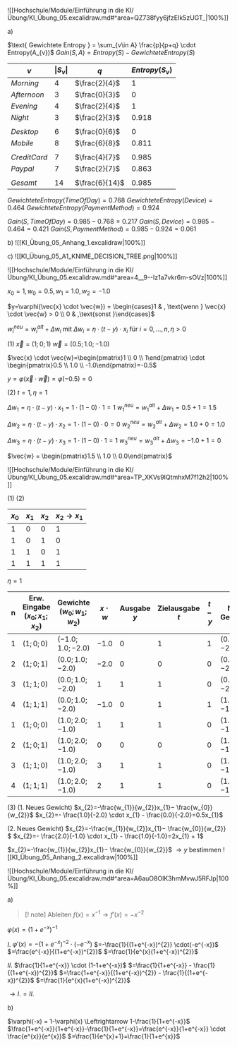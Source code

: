 ![[Hochschule/Module/Einführung in die KI/Übung/KI_Übung_05.excalidraw.md#^area=QZ738fyy6jfzEIk5zUGT_|100%]]

a)

$\text{ Gewichtete Entropy } = \sum_{v\in A} \frac{p}{p+q}  \cdot Entropy(A_{v})$
$Gain(S, A) = Entropy(S) - Gewichtete Entropy(S)$

| $v$          | $\lvert S_{v} \rvert$ | $q$            | $Entropy(S_{v})$ |
| ------------ | --------------------- | -------------- | ---------------- |
| $Morning$    | $4$                   | $\frac{2}{4}$  | $1$              |
| $Afternoon$  | $3$                   | $\frac{0}{3}$  | $0$              |
| $Evening$    | $4$                   | $\frac{2}{4}$  | $1$              |
| $Night$      | $3$                   | $\frac{2}{3}$  | $0.918$          |
|              |                       |                |                  |
| $Desktop$    | $6$                   | $\frac{0}{6}$  | $0$              |
| $Mobile$     | $8$                   | $\frac{6}{8}$  | $0.811$          |
|              |                       |                |                  |
| $CreditCard$ | $7$                   | $\frac{4}{7}$  | $0.985$          |
| $Paypal$     | $7$                   | $\frac{2}{7}$  | $0.863$          |
|              |                       |                |                  |
| $Gesamt$     | $14$                  | $\frac{6}{14}$ | $0.985$          |

$GewichteteEntropy(TimeOfDay) = 0.768$
$GewichteteEntropy(Device) = 0.464$
$GewichteteEntropy(PaymentMethod) = 0.924$

$Gain(S, TimeOfDay) = 0.985-0.768=0.217$
$Gain(S, Device) = 0.985-0.464=0.421$
$Gain(S, PaymentMethod) = 0.985-0.924=0.061$

b)
![[KI_Übung_05_Anhang_1.excalidraw|100%]]

c)
![[KI_Übung_05_A1_KNIME_DECISION_TREE.png|100%]]

<div style='page-break-after: always;'></div>

![[Hochschule/Module/Einführung in die KI/Übung/KI_Übung_05.excalidraw.md#^area=4__9--Iz1a7vkr6m-sOVz|100%]]

$x_{0}=1,w_{0}=0.5, w_{1}=1.0, w_{2}=-1.0$

$y=\varphi(\vec{x}  \cdot \vec{w}) = \begin{cases}1 & , \text{wenn } \vec{x}  \cdot \vec{w} > 0 \\ 0 & ,\text{sonst }\end{cases}$

$w_{i}^{neu}=w_{i}^{alt}+\Delta w_{i}$ mit $\Delta w_{i}=\eta  \cdot(t-y) \cdot x_{i}$ für $i= 0,\dots,n,\eta > 0$

(1)
$\vec{x} = (1;0;1)$
$\vec{w} = (0.5;1.0;-1.0)$

$\vec{x} \cdot \vec{w}=\begin{pmatrix}1 \\ 0 \\ 1\end{pmatrix} \cdot \begin{pmatrix}0.5 \\ 1.0 \\ -1.0\end{pmatrix}=-0.5$

$y =\varphi(\vec{x} \cdot \vec{w})=\varphi(-0.5)=0$

(2)
$t=1,\eta=1$

$\Delta w_{1}=\eta  \cdot(t-y) \cdot x_{1}=1  \cdot(1-0)  \cdot 1=1$
$w_{1}^{neu}=w_{1}^{alt}+\Delta w_{1} =0.5 + 1=1.5$

$\Delta w_{2}=\eta  \cdot(t-y) \cdot x_{2}=1  \cdot(1-0)  \cdot 0=0$
$w_{2}^{neu}=w_{2}^{alt}+\Delta w_{2} =1.0 + 0=1.0$

$\Delta w_{3}=\eta  \cdot(t-y) \cdot x_{3}=1  \cdot(1-0)  \cdot 1=1$
$w_{3}^{neu}=w_{3}^{alt}+\Delta w_{3} =-1.0 + 1=0$

$\vec{w} = \begin{pmatrix}1.5 \\ 1.0 \\ 0.0\end{pmatrix}$

<div style='page-break-after: always;'></div>

![[Hochschule/Module/Einführung in die KI/Übung/KI_Übung_05.excalidraw.md#^area=TP_XKVs9IQtmhxM7f12h2|100%]]

(1)
(2)

| $x_{0}$ | $x_{1}$ | $x_{2}$ | $x_{2}\to x_{1}$ |
| ------- | ------- | ------- | ---------------- |
| 1       | 0       | 0       | 1                |
| 1       | 0       | 1       | 0                |
| 1       | 1       | 0       | 1                |
| 1       | 1       | 1       | 1                |

$\eta = 1$

| n   | Erw. Eingabe $(x_{0};x_{1};x_{2})$ | Gewichte $(w_{0};w_{1};w_{2})$ | $x  \cdot w$ | Ausgabe $y$ | Zielausgabe $t$ | $t-y$ | Neue Gewichte        |
| --- | ---------------------------------- | ------------------------------ | ------------ | ----------- | --------------- | ----- | -------------------- |
| 1   | $(1;0;0)$                          | $(-1.0;1.0;-2.0)$              | $-1.0$       | $0$         | $1$             | $1$   | $(0.0;1.0;-2.0)$     |
| 2   | $(1;0;1)$                          | $(0.0;1.0;-2.0)$               | $-2.0$       | $0$         | $0$             | $0$   | $(0.0;1.0;-2.0)$     |
| 3   | $(1;1;0)$                          | $(0.0;1.0;-2.0)$<br>           | $1$          | $1$         | $1$             | $0$   | $(0.0;1.0;-2.0)$     |
| 4   | $(1;1;1)$                          | $(0.0;1.0;-2.0)$<br>           | $-1.0$       | $0$         | $1$             | $1$   | $(1.0;2.0;-1.0)$<br> |
| 1   | $(1;0;0)$                          | $(1.0;2.0;-1.0)$<br>           | $1$          | $1$         | $1$             | $0$   | $(1.0;2.0;-1.0)$<br> |
| 2   | $(1;0;1)$                          | $(1.0;2.0;-1.0)$<br>           | $0$          | $0$         | $0$             | $0$   | $(1.0;2.0;-1.0)$<br> |
| 3   | $(1;1;0)$                          | $(1.0;2.0;-1.0)$<br>           | $3$          | $1$         | $1$             | $0$   | $(1.0;2.0;-1.0)$<br> |
| 4   | $(1;1;1)$                          | $(1.0;2.0;-1.0)$<br>           | $2$          | $1$         | $1$             | $0$   | $(1.0;2.0;-1.0)$<br> |

(3)
(1. Neues Gewicht)
$x_{2}​=-\frac{w_{1}}{w_{2}}​​x_{1}​− \frac{w_{0}}{w_{2}}​​​$
$x_{2}=- \frac{1.0}{-2.0} \cdot x_{1} - \frac{0.0}{-2.0}=0.5x_{1}$

(2. Neues Gewicht)
$x_{2}​=-\frac{w_{1}}{w_{2}}​​x_{1}​− \frac{w_{0}}{w_{2}}​​​$
$x_{2}=- \frac{2.0}{-1.0} \cdot x_{1} - \frac{1.0}{-1.0}=2x_{1} + 1$

$x_{2}​=-\frac{w_{1}}{w_{2}}​​x_{1}​− \frac{w_{0}}{w_{2}}​​​$
$\to y$ bestimmen
![[KI_Übung_05_Anhang_2.excalidraw|100%]]

<div style='page-break-after: always;'></div>

![[Hochschule/Module/Einführung in die KI/Übung/KI_Übung_05.excalidraw.md#^area=A6auO8OlK3hmMvwJ5RFJp|100%]]

a)

> [! note]
> Ableiten
> $f(x)=x^{-1} \to f'(x)=-x^{-2}$

$\varphi(x) = (1+e^{-x})^{-1}$

$I.$
$\varphi'(x) = -(1+e^{-x})^{-2}  \cdot (-e^{-x})$
$=-\frac{1}{(1+e^{-x})^{2}}  \cdot(-e^{-x})$
$=\frac{e^{-x}}{(1+e^{-x})^{2}}$
$=\frac{1}{e^{x}(1+e^{-x})^{2}}$

$II.$
$\frac{1}{1+e^{-x}} \cdot (1-1+e^{-x})$
$=\frac{1}{1+e^{-x}} - \frac{1}{(1+e^{-x})^{2}}$
$=\frac{1+e^{-x}}{(1+e^{-x})^{2}} - \frac{1}{(1+e^{-x})^{2}}$
$=\frac{1}{e^{x}(1+e^{-x})^{2}}$

$\to I. = II.$

b)

$\varphi(-x) = 1-\varphi(x) \Leftrightarrow 1-\frac{1}{1+e^{-x}}$
$\frac{1+e^{-x}}{1+e^{-x}}-\frac{1}{1+e^{-x}}=\frac{e^{-x}}{1+e^{-x}} \cdot \frac{e^{x}}{e^{x}}$
$=\frac{1}{e^{x}+1}=\frac{1}{1+e^{x}}$

